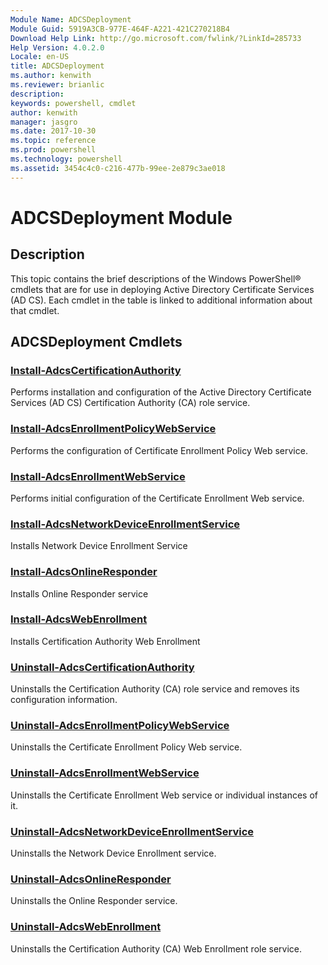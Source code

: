 ```yaml
---
Module Name: ADCSDeployment
Module Guid: 5919A3CB-977E-464F-A221-421C270218B4
Download Help Link: http://go.microsoft.com/fwlink/?LinkId=285733
Help Version: 4.0.2.0
Locale: en-US
title: ADCSDeployment
ms.author: kenwith
ms.reviewer: brianlic
description: 
keywords: powershell, cmdlet
author: kenwith
manager: jasgro
ms.date: 2017-10-30
ms.topic: reference
ms.prod: powershell
ms.technology: powershell
ms.assetid: 3454c4c0-c216-477b-99ee-2e879c3ae018
---
```


# ADCSDeployment Module
## Description
This topic contains the brief descriptions of the Windows PowerShell® cmdlets that are for use in deploying Active Directory Certificate Services (AD CS). Each cmdlet in the table is linked to additional information about that cmdlet.

## ADCSDeployment Cmdlets
### [Install-AdcsCertificationAuthority](./Install-AdcsCertificationAuthority.md)
Performs installation and configuration of the Active Directory Certificate Services (AD CS) Certification Authority (CA) role service.

### [Install-AdcsEnrollmentPolicyWebService](./Install-AdcsEnrollmentPolicyWebService.md)
Performs the configuration of Certificate Enrollment Policy Web service.

### [Install-AdcsEnrollmentWebService](./Install-AdcsEnrollmentWebService.md)
Performs initial configuration of the Certificate Enrollment Web service.

### [Install-AdcsNetworkDeviceEnrollmentService](./Install-AdcsNetworkDeviceEnrollmentService.md)
Installs Network Device Enrollment Service

### [Install-AdcsOnlineResponder](./Install-AdcsOnlineResponder.md)
Installs Online Responder service

### [Install-AdcsWebEnrollment](./Install-AdcsWebEnrollment.md)
Installs Certification Authority Web Enrollment

### [Uninstall-AdcsCertificationAuthority](./Uninstall-AdcsCertificationAuthority.md)
Uninstalls the Certification Authority (CA) role service and removes its configuration information.

### [Uninstall-AdcsEnrollmentPolicyWebService](./Uninstall-AdcsEnrollmentPolicyWebService.md)
Uninstalls the Certificate Enrollment Policy Web service.

### [Uninstall-AdcsEnrollmentWebService](./Uninstall-AdcsEnrollmentWebService.md)
Uninstalls the Certificate Enrollment Web service or individual instances of it.

### [Uninstall-AdcsNetworkDeviceEnrollmentService](./Uninstall-AdcsNetworkDeviceEnrollmentService.md)
Uninstalls the Network Device Enrollment service.

### [Uninstall-AdcsOnlineResponder](./Uninstall-AdcsOnlineResponder.md)
Uninstalls the Online Responder service.

### [Uninstall-AdcsWebEnrollment](./Uninstall-AdcsWebEnrollment.md)
Uninstalls the Certification Authority (CA) Web Enrollment role service.

